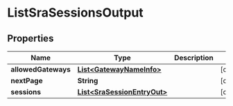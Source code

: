 

# ListSraSessionsOutput


## Properties

| Name | Type | Description | Notes |
|------------ | ------------- | ------------- | -------------|
|**allowedGateways** | [**List&lt;GatewayNameInfo&gt;**](GatewayNameInfo.md) |  |  [optional] |
|**nextPage** | **String** |  |  [optional] |
|**sessions** | [**List&lt;SraSessionEntryOut&gt;**](SraSessionEntryOut.md) |  |  [optional] |



